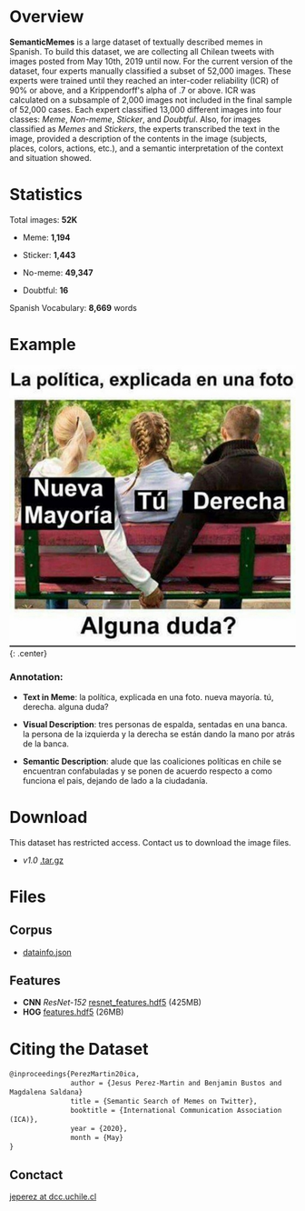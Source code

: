 # Overview 

**SemanticMemes** is a large dataset of textually described memes in Spanish. To build this dataset, we are collecting all Chilean tweets with images posted from May 10th, 2019 until now. For the current version of the dataset, four experts manually classified a subset of 52,000 images. These experts were trained until they reached an inter-coder reliability (ICR) of 90% or above, and a Krippendorff's alpha of .7 or above. ICR was calculated on a subsample of 2,000 images not included in the final sample of 52,000 cases. Each expert classified 13,000 different images into four classes: *Meme*, *Non-meme*, *Sticker*, and *Doubtful*. Also, for images classified as *Memes* and *Stickers*, the experts transcribed the text in the image, provided a description of the contents in the image (subjects, places, colors, actions, etc.), and a semantic interpretation of the context and situation showed.

# Statistics
Total images: **52K**

- Meme: **1,194**

- Sticker: **1,443**

- No-meme: **49,347**

- Doubtful: **16**

Spanish Vocabulary: **8,669** words

# Example

![image](img/img_0007329.jpg){: .center}

### Annotation:
- **Text in Meme**: la política, explicada en una foto. nueva mayoría. tú, derecha. alguna duda?

- **Visual Description**: tres personas de espalda, sentadas en una banca. la persona de la izquierda y la derecha se están dando la mano por atrás de la banca.

- **Semantic Description**: alude que las coaliciones políticas en chile se encuentran confabuladas y se ponen de acuerdo respecto a como funciona el pais, dejando de lado a la ciudadanía.

# Download

This dataset has restricted access. Contact us to download the image files.

- *v1.0* [.tar.gz](mailto:jeperez@dcc.uchile.cl)

# Files

## Corpus
- [datainfo.json](https://s06.imfd.cl/04/twitter/media/MemesDataSet/datainfo-v1.0.json)

## Features
- **CNN** *ResNet-152* [resnet_features.hdf5](https://s06.imfd.cl/04/twitter/media/MemesDataSet/resnet_features.hdf5) (425MB)
- **HOG** [features.hdf5](https://s06.imfd.cl/04/twitter/media/MemesDataSet/features.hdf5) (26MB)

# Citing the Dataset
```
@inproceedings{PerezMartin20ica,
               author = {Jesus Perez-Martin and Benjamin Bustos and Magdalena Saldana}
               title = {Semantic Search of Memes on Twitter},
               booktitle = {International Communication Association (ICA)},
               year = {2020},
               month = {May}
}
```

## Conctact 
[jeperez at dcc.uchile.cl](mailto:jeperez@dcc.uchile.cl)